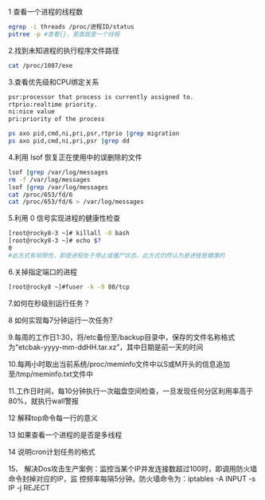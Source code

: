 1  查看一个进程的线程数

```bash
egrep -i threads /proc/进程ID/status
pstree -p #查看{}，里面就是一个线程

```

2.找到未知进程的执行程序文件路径

```bash
cat /proc/1007/exe

```


3.查看优先级和CPU绑定关系

```bash
psr:processor that process is currently assigned to.
rtprio:realtime priority.
ni:nice value
pri:priority of the process

ps axo pid,cmd,ni,pri,psr,rtprio |grep migration
ps axo pid,cmd,ni,pri,psr |grep dd

```

4.利用 lsof 恢复正在使用中的误删除的文件

```bash
lsof |grep /var/log/messages
rm -f /var/log/messages
lsof |grep /var/log/messages
cat /proc/653/fd/6
cat /proc/653/fd/6 > /var/log/messages

```

5.利用 0 信号实现进程的健康性检查

```bash
[root@rocky8-3 ~]# killall -0 bash
[root@rocky8-3 ~]# echo $?
0
#此方式有局限性，即使进程处于停止或僵尸状态，此方式仍然认为是进程是健康的
```

6.关掉指定端口的进程

```bash
[root@rocky8 ~]#fuser -k -9 80/tcp
```


7.如何在秒级别运行任务？


8 如何实现每7分钟运行一次任务?


9.每周的工作日1:30，将/etc备份至/backup目录中，保存的文件名称格式为“etcbak-yyyy-mm-ddHH.tar.xz”，其中日期是前一天的时间

10.每两小时取出当前系统/proc/meminfo文件中以S或M开头的信息追加至/tmp/meminfo.txt文件中

11.工作日时间，每10分钟执行一次磁盘空间检查，一旦发现任何分区利用率高于80%，就执行wall警报


12 解释top命令每一行的意义

13  如果查看一个进程的是否是多线程


14 说明cron计划任务的格式

15、 解决Dos攻击生产案例：监控当某个IP并发连接数超过100时，即调用防火墙命令封掉对应的IP，监
控频率每隔5分钟。防火墙命令为：iptables -A INPUT -s IP -j REJECT
```bash

```

